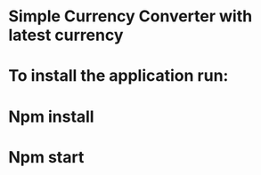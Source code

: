 # Simple Currency Converter with latest currency
# To install the application run:
# Npm install
# Npm start